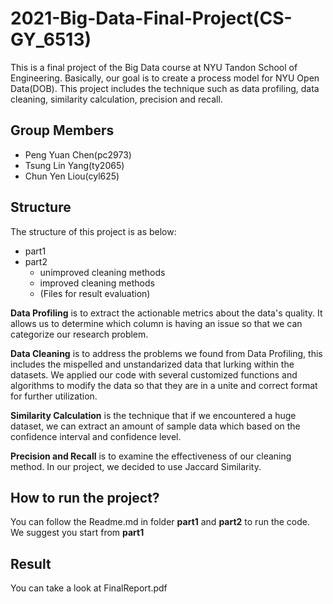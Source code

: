 # 2021-Big-Data-Final-Project(CS-GY_6513)
This is a final project of the Big Data course at NYU Tandon School of Engineering. Basically, our goal is to create a process model for NYU Open Data(DOB). This project includes the technique such as data profiling, data cleaning, similarity calculation, precision and recall.

## Group Members
- Peng Yuan Chen(pc2973)
- Tsung Lin Yang(ty2065)
- Chun Yen Liou(cyl625)

## Structure
The structure of this project is as below:
- part1
- part2
	- unimproved cleaning methods
	- improved cleaning methods
	- (Files for result evaluation)

**Data Profiling** is to extract the actionable metrics about the data's quality. It allows us to determine which column is having an issue so that we can categorize our research problem.

**Data Cleaning** is to address the problems we found from Data Profiling, this includes the mispelled and unstandarized data that lurking within the datasets. We applied our code with several customized functions and algorithms to modify the data so that they are in a unite and correct format for further utilization.

**Similarity Calculation** is the technique that if we encountered a huge dataset, we can extract an amount of sample data which based on the confidence interval and confidence level.

**Precision and Recall** is to examine the effectiveness of our cleaning method. In our project, we decided to use Jaccard Similarity.

## How to run the project?
You can follow the Readme.md in folder **part1** and **part2** to run the code. We suggest you start from **part1**

## Result
You can take a look at FinalReport.pdf
